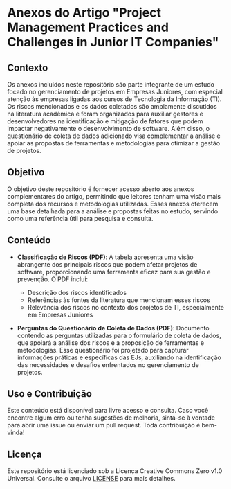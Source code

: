 # Anexos do Artigo "Project Management Practices and Challenges in Junior IT Companies"
## Contexto

Os anexos incluídos neste repositório são parte integrante de um estudo focado no gerenciamento de projetos em Empresas Juniores, com especial atenção às empresas ligadas aos cursos de Tecnologia da Informação (TI). Os riscos mencionados e os dados coletados são amplamente discutidos na literatura acadêmica e foram organizados para auxiliar gestores e desenvolvedores na identificação e mitigação de fatores que podem impactar negativamente o desenvolvimento de software. Além disso, o questionário de coleta de dados adicionado visa complementar a análise e apoiar as propostas de ferramentas e metodologias para otimizar a gestão de projetos.

## Objetivo

O objetivo deste repositório é fornecer acesso aberto aos anexos complementares do artigo, permitindo que leitores tenham uma visão mais completa dos recursos e metodologias utilizadas. Esses anexos oferecem uma base detalhada para a análise e propostas feitas no estudo, servindo como uma referência útil para pesquisa e consulta.

## Conteúdo

- **Classificação de Riscos (PDF)**: A tabela apresenta uma visão abrangente dos principais riscos que podem afetar projetos de software, proporcionando uma ferramenta eficaz para sua gestão e prevenção. O PDF inclui:

  - Descrição dos riscos identificados
  - Referências às fontes da literatura que mencionam esses riscos
  - Relevância dos riscos no contexto dos projetos de TI, especialmente em Empresas Juniores

- **Perguntas do Questionário de Coleta de Dados (PDF)**: Documento contendo as perguntas utilizadas para o formulário de coleta de dados, que apoiará a análise dos riscos e a proposição de ferramentas e metodologias. Esse questionário foi projetado para capturar informações práticas e específicas das EJs, auxiliando na identificação das necessidades e desafios enfrentados no gerenciamento de projetos.

## Uso e Contribuição

Este conteúdo está disponível para livre acesso e consulta. Caso você encontre algum erro ou tenha sugestões de melhoria, sinta-se à vontade para abrir uma issue ou enviar um pull request. Toda contribuição é bem-vinda!

## Licença
Este repositório está licenciado sob a Licença Creative Commons Zero v1.0 Universal. Consulte o arquivo [LICENSE](./LICENSE) para mais detalhes.
